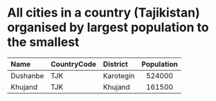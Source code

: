 # All cities in a country (Tajikistan) organised by largest population to the smallest

| Name | CountryCode | District | Population |
| :--- | :--- | :--- | :---: |
|Dushanbe|TJK|Karotegin|524000|
|Khujand|TJK|Khujand|161500|
